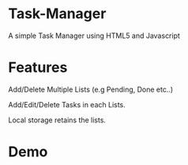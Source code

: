 Task-Manager
============

A simple Task Manager using HTML5 and Javascript

Features
========

Add/Delete Multiple Lists (e.g Pending, Done etc..)

Add/Edit/Delete Tasks in each Lists.

Local storage retains the lists.

Demo
====
